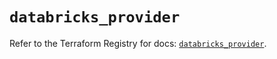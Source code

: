 # `databricks_provider`

Refer to the Terraform Registry for docs: [`databricks_provider`](https://registry.terraform.io/providers/databricks/databricks/1.93.0/docs/resources/provider).
